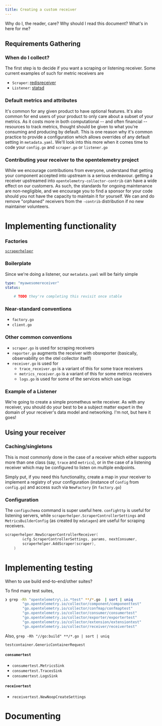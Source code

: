 ```yaml
---
title: Creating a custom receiver
---
```


Why do I, the reader, care?  Why should I read this document?  What's in here for me?

## Requirements Gathering
### When do I collect?

The first step is to decide if you want a scraping or listening receiver.
Some current examples of such for metric receivers are

- `Scraper`: [redisreceiver](https://github.com/open-telemetry/opentelemetry-collector-contrib/tree/main/receiver/redisreceiver)
- `Listener`: [statsd](https://github.com/open-telemetry/opentelemetry-collector-contrib/tree/main/receiver/statsdreceiver)

### Default metrics and attributes

It's common for any given product to have optional features. It's also common
for end users of your product to only care about a subset of your metrics. As it
costs more in both computational -- and often financial -- resources to track
metrics, thought should be given to what you're consuming and producing by
default. This is one reason why it's common practice to provide a configuration
which allows overrides of any default setting in `metadata.yaml`. We'll look
into this more when it comes time to code your `config.go` and `scraper.go` or
`listener.go`

### Contributing your receiver to the opentelemetry project

While we encourage contributions from everyone, understand that getting your
component accepted into upstream is a serious endeavour.
getting a receiver upstreamed
into `opentelemetry-collector-contrib` can have a wide effect on our customers.
As such, the standards for ongoing maintenance are non-negligible, and we
encourage you to find a sponsor for your code should you not have the capacity
to maintain it for yourself. We can and do remove "orphaned" receivers from the
`-contrib` distribution if no new maintainer volunteers.



# Implementing functionality

### Factories
[`scraperhelper`](https://github.com/open-telemetry/opentelemetry-collector/blob/6542100317582afe3f730471244ccc9a8c331908/receiver/scraperhelper/doc.go#L13)


### Boilerplate
Since we're doing a listener, our `metadata.yaml` will be fairly simple


```yaml
type: "myawesomereceiver"
status:
	
    # TODO they're completing this revisit once stable
```

### Near-standard conventions
- `factory.go`
- `client.go`

### Other common conventions
- `scraper.go` is used for scraping receivers
- `reporter.go` augments the receiver with obsreporter (basically, observability on the otel collector itself)
- `receiver.go` is used for
  - `trace_receiver.go` is a variant of this for some trace receivers
  - `metrics_receiver.go` is a variant of this for some metrics receivers
  - `logs.go` is used for some of the services which use logs


### Example of a Listener
We're going to create a simple prometheus write receiver.  As with any receiver, you should do your best to be a subject matter expert in the domain of your receiver's data model and networking.  I'm not, but here it goes!


## Using your receiver
### Caching/singletons
This is most commonly done in the case of a receiver which either supports more than one class (say, `trace`  and `metrics`), or in the case of a listening receiver which may be configured to listen on multiple endpoints.

Simply put, if you need this functionality, create a map in your receiver to implement a registry of your configuration (instance of `Config` from `config.go`) and access such via  `NewFactory` (in `factory.go`)

### Configuration
The  `configschema` command is super useful here.   `confighttp` is useful for listening servers, while `scraperhelper.ScraperControllerSettings` and `MetricsBuilderConfig` (as created by `mdatagen`) are useful for scraping receivers.
```go
scraperhelper.NewScraperControllerReceiver(
		&cfg.ScraperControllerSettings, params, nextConsumer,
		scraperhelper.AddScraper(scraper),
	)

```
# Implementing testing
When to use build end-to-end/other suites?

To find many test suites,
```bash
❯ grep -Rh "opentelemetry\.io.*test" **/*.go  | sort | uniq
        "go.opentelemetry.io/collector/component/componenttest"
        "go.opentelemetry.io/collector/confmap/confmaptest"
        "go.opentelemetry.io/collector/consumer/consumertest"
        "go.opentelemetry.io/collector/exporter/exportertest"
        "go.opentelemetry.io/collector/extension/extensiontest"
        "go.opentelemetry.io/collector/receiver/receivertest"
```

Also, `grep -Rh "//go:build" **/*.go | sort | uniq`

`testcontainer.GenericContainerRequest`
#### `consumertest`
- `consumertest.MetricsSink`
- `consumertest.TracesSink`
- `consumertest.LogsSink`
#### `receivertest`
- `receivertest.NewNoopCreateSettings`



# Documenting
